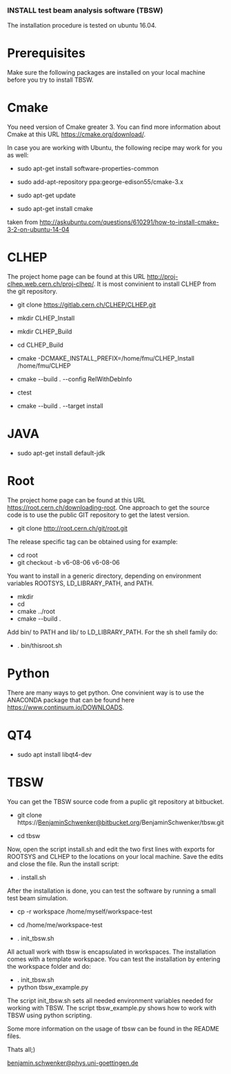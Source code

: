 
### INSTALL test beam analysis software (TBSW) ###

The installation procedure is tested on ubuntu 16.04. 


# Prerequisites #

Make sure the following packages are installed on your local machine before you try to install TBSW. 

# Cmake #

You need version of Cmake greater 3. You can find more information about Cmake at this URL https://cmake.org/download/. 

In case you are working with Ubuntu, the following recipe may work for you as well: 

- sudo apt-get install software-properties-common

- sudo add-apt-repository ppa:george-edison55/cmake-3.x

- sudo apt-get update

- sudo apt-get install cmake

taken from http://askubuntu.com/questions/610291/how-to-install-cmake-3-2-on-ubuntu-14-04

# CLHEP #

The project home page can be found at this URL http://proj-clhep.web.cern.ch/proj-clhep/. It is most convinient to install CLHEP from the git 
repository. 

- git clone https://gitlab.cern.ch/CLHEP/CLHEP.git

- mkdir CLHEP_Install

- mkdir CLHEP_Build

- cd CLHEP_Build

- cmake -DCMAKE_INSTALL_PREFIX=/home/fmu/CLHEP_Install /home/fmu/CLHEP

- cmake --build . --config RelWithDebInfo

- ctest

- cmake --build . --target install

# JAVA #

- sudo apt-get install default-jdk

# Root #

The project home page can be found at this URL https://root.cern.ch/downloading-root. One approach to get the source code is to use the public GIT
repository to get the latest version.

- git clone http://root.cern.ch/git/root.git

The release specific tag can be obtained using for example:

- cd root
- git checkout -b v6-08-06 v6-08-06  

You want to install in a generic directory, depending on environment variables ROOTSYS, LD_LIBRARY_PATH, and PATH.

- mkdir <builddir>
- cd <builddir>
- cmake ../root
- cmake --build . 

Add bin/ to PATH and lib/ to LD_LIBRARY_PATH. For the sh shell family do:
   
- . bin/thisroot.sh

# Python #

There are many ways to get python. One convinient way is to use the ANACONDA package that can be found here https://www.continuum.io/DOWNLOADS. 

# QT4 #

- sudo apt install libqt4-dev    

# TBSW #  
 
You can get the TBSW source code from a puplic git repository at bitbucket.

- git clone https://BenjaminSchwenker@bitbucket.org/BenjaminSchwenker/tbsw.git

- cd tbsw


Now, open the script install.sh and edit the two first lines with exports for ROOTSYS and CLHEP to the locations on your local machine. Save the edits and 
close the file. Run the install script: 

- . install.sh

After the installation is done, you can test the software by running a small test beam simulation. 

- cp -r workspace /home/myself/workspace-test

- cd /home/me/workspace-test 

- . init_tbsw.sh 

All actuall work with tbsw is encapsulated in workspaces. The installation comes with a template workspace. You can test the installation by entering the 
workspace folder and do: 

- . init_tbsw.sh
- python tbsw_example.py


The script init_tbsw.sh sets all needed environment variables needed for working with TBSW. The script tbsw_example.py shows how to work with TBSW using 
python scripting. 


Some more information on the usage of tbsw can be found in the README files. 


Thats all;)	

benjamin.schwenker@phys.uni-goettingen.de


